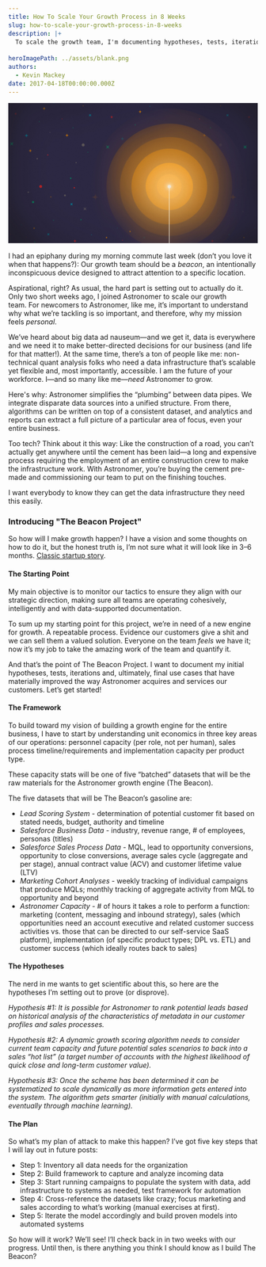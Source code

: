 ```yaml
---
title: How To Scale Your Growth Process in 8 Weeks
slug: how-to-scale-your-growth-process-in-8-weeks
description: |+
  To scale the growth team, I'm documenting hypotheses, tests, iterations and use cases that will impact the way Astronomer acquires and services customers.

heroImagePath: ../assets/blank.png
authors:
  - Kevin Mackey
date: 2017-04-18T00:00:00.000Z
---
```


![beaconB@2x.jpg](../assets/beaconB@2x.jpg)  

I had an epiphany during my morning commute last week (don’t you love it when that happens?): Our growth team should be a _beacon_, an intentionally inconspicuous device designed to attract attention to a specific location.

Aspirational, right? As usual, the hard part is setting out to actually do it. Only two short weeks ago, I joined Astronomer to scale our growth team.&nbsp;For newcomers to Astronomer, like me, it’s important to understand why what we’re tackling is so important, and therefore, why my mission feels _personal_. &nbsp;

We’ve heard about big data ad nauseum—and we get it, data is everywhere and we need it to make better-directed decisions for our business (and life for that matter!). At the same time, there’s a ton of people like me: non-technical quant analysis folks who need a data infrastructure that’s scalable yet flexible and, most importantly, accessible. I am the future of your workforce. I—and so many like me—_need_ Astronomer to grow. &nbsp;

Here's why: Astronomer&nbsp;simplifies the “plumbing” between data pipes. We integrate disparate data sources into a unified structure. From there, algorithms can be written on top of a consistent dataset, and analytics and reports can extract a full picture of a particular area of focus, even your entire business.

Too tech? Think about it this way:&nbsp;Like the construction of a road, you can’t actually get anywhere until the cement has been laid—a long and expensive process requiring the&nbsp;employment of an entire construction crew to make the infrastructure work. With Astronomer, you’re buying the cement pre-made and commissioning our team to put&nbsp;on the finishing touches.

I want everybody to know they can get the data infrastructure they need this easily.&nbsp;

### Introducing "The Beacon Project"&nbsp;

So how will I make growth happen? I have a vision and some thoughts on how to do it, but the honest truth is, I’m not sure what it will look like in 3–6 months. [Classic startup story](https://www.astronomer.io/blog/the-problem-with-process).

#### The Starting Point

My main objective is to monitor our tactics to ensure they align with our strategic direction, making sure all teams are operating cohesively, intelligently and with data-supported documentation.

To sum up my starting point for this project, we’re in need of a new engine for growth. A repeatable process. Evidence our customers give a shit and we can sell them a valued solution. Everyone on the team _feels_ we have it; now it’s my job to take the amazing work of the team and quantify it.

And that’s the point of The Beacon Project. I want to document my initial hypotheses, tests, iterations and, ultimately, final use cases that have materially improved the way Astronomer acquires and services our customers. Let’s get started!

#### The Framework

To build toward my vision of building a growth engine for the entire business, I have to start by understanding unit economics in three key areas of our operations: personnel capacity (per role, not per human), sales process timeline/requirements and implementation capacity per product type.

These capacity stats will be one of five “batched” datasets that will be the raw materials for the Astronomer growth engine (The Beacon).

The five datasets that will be The Beacon’s gasoline are:

  - _Lead Scoring System_ - determination of potential customer fit based on stated needs, budget, authority and timeline
  - _Salesforce Business Data_ - industry, revenue range, # of employees, personas (titles)
  - _Salesforce Sales Process Data_ - MQL, lead to opportunity conversions, opportunity to close conversions, average sales cycle (aggregate and per stage), annual contract value (ACV) and customer lifetime value (LTV)
  - _Marketing Cohort Analyses_ - weekly tracking of individual campaigns that produce MQLs; monthly tracking of aggregate activity from MQL to opportunity and beyond
  - _Astronomer Capacity_ - # of hours it takes a role to perform a function: marketing (content, messaging and inbound strategy), sales (which opportunities need an account executive and related customer success activities vs. those that can be directed to our self-service SaaS platform), implementation (of specific product types; DPL vs. ETL) and customer success (which ideally routes back to sales)

#### **The Hypotheses**

The nerd in me wants to get scientific about this, so here are the hypotheses I’m setting out to prove (or disprove).

_Hypothesis #1: It is possible for Astronomer to rank potential leads based on historical analysis of the characteristics of metadata in our customer profiles and sales processes._

_Hypothesis #2: A dynamic growth scoring algorithm needs to consider current team capacity and future potential sales scenarios to back into a sales “hot list” (a target number of accounts with the highest likelihood of quick close and long-term customer value). &nbsp;_

_Hypothesis #3: Once the scheme has been determined it can be systematized to scale dynamically as more information gets entered into the system. The algorithm gets smarter (initially with manual calculations, eventually through machine learning)._

#### **The Plan**

So what’s my plan of attack to make this happen? I’ve got five key steps that I will lay out in future posts:

- Step 1: Inventory all data needs for the organization
- Step 2: Build framework to capture and analyze incoming data
- Step 3: Start running campaigns to populate the system with data, add infrastructure to systems as needed, test framework for automation
- Step 4: Cross-reference the&nbsp;datasets like crazy; focus marketing and sales according to what’s working (manual exercises at first).
- Step 5: Iterate the model accordingly and build proven models into automated systems

So how will it work? We’ll see! I’ll check back in in two weeks with our progress. Until then, is there anything you think I should know as I build The Beacon? &nbsp;

